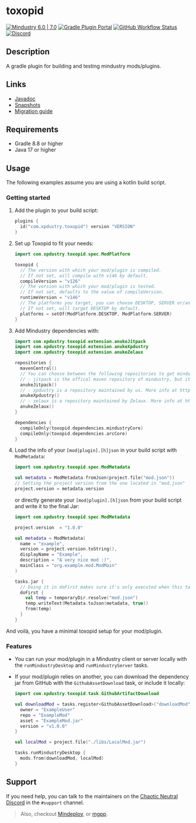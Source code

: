 # toxopid

[![Mindustry 6.0 | 7.0](https://img.shields.io/badge/Mindustry-6.0%20%7C%207.0-00b0b3)](https://github.com/Anuken/Mindustry/releases)
[![Gradle Plugin Portal](https://img.shields.io/gradle-plugin-portal/v/com.xpdustry.toxopid?color=00b0b3&logoColor=00b0b3&label=Gradle)](https://plugins.gradle.org/plugin/com.xpdustry.toxopid)
[![GitHub Workflow Status](https://img.shields.io/github/actions/workflow/status/Xpdustry/Toxopid/build.yml?color=00b0b3&label=Build)](https://github.com/xpdustry/toxopid/actions/workflows/build.yml)
[![Discord](https://img.shields.io/discord/519293558599974912?color=00b0b3&label=Discord)](https://discord.xpdustry.com)

## Description

A gradle plugin for building and testing mindustry mods/plugins.

## Links

- [Javadoc](https://maven.xpdustry.com/javadoc/releases/com/xpdustry/toxopid/latest/)
- [Snapshots](https://maven.xpdustry.com/#/snapshots/com/xpdustry/toxopid/)
- [Migration guide](MIGRATING.md)

## Requirements

- Gradle 8.8 or higher
- Java 17 or higher

## Usage

The following examples assume you are using a kotlin build script.

### Getting started

1. Add the plugin to your build script:

   ```gradle.kts
   plugins {
     id("com.xpdustry.toxopid") version "VERSION"
   }
   ```

2. Set up Toxopid to fit your needs:

   ```gradle.kts
   import com.xpdustry.toxopid.spec.ModPlatform

   toxopid {
     // The version with which your mod/plugin is compiled.
     // If not set, will compile with v146 by default.
     compileVersion = "v126"
     // The version with which your mod/plugin is tested.
     // If not set, defaults to the value of compileVersion.
     runtimeVersion = "v146"
     // The platforms you target, you can choose DESKTOP, SERVER or/and ANDROID.
     // If not set, will target DESKTOP by default.
     platforms = setOf(ModPlatform.DESKTOP, ModPlatform.SERVER)
   }
   ```

3. Add Mindustry dependencies with:

   ```gradle.kts
   import com.xpdustry.toxopid.extension.anukeJitpack
   import com.xpdustry.toxopid.extension.anukeXpdustry
   import com.xpdustry.toxopid.extension.anukeZelaux

   repositories {
     mavenCentral()
     // You can choose between the following repositories to get mindustry artifacts:
     // - jitpack is the offical maven repository of mindustry, but it breaks a lot 😡
     anukeJitpack()
     // - xpdustry is a repository maintained by us. More info at https://github.com/xpdustry/mindustry-publish
     anukeXpdustry()
     // - zelaux is a repository maintained by Zelaux. More info at https://github.com/Zelaux/MindustryRepo
     anukeZelaux()
   }

   dependencies {
     compileOnly(toxopid.dependencies.mindustryCore)
     compileOnly(toxopid.dependencies.arcCore)
   }
   ```

4. Load the info of your `[mod|plugin].[h]json` in your build script with `ModMetadata`:

   ```gradle.kts
   import com.xpdustry.toxopid.spec.ModMetadata

   val metadata = ModMetadata.fromJson(project.file("mod.json"))
   // Setting the project version from the one located in "mod.json"
   project.version = metadata.version
   ```

   or directly generate your `[mod|plugin].[h]json` from your build script and write it to the final Jar:

   ```gradle.kts
   import com.xpdustry.toxopid.spec.ModMetadata

   project.version  = "1.0.0"
   
   val metadata = ModMetadata(
     name = "example",
     version = project.version.toString(),
     displayName = "Example",
     description = "A very nice mod :)",
     mainClass = "org.example.mod.ModMain"
   )
   
   tasks.jar {
     // Doing it in doFirst makes sure it's only executed when this task runs
     doFirst {
       val temp = temporaryDir.resolve("mod.json")
       temp.writeText(Metadata.toJson(metadata, true))
       from(temp)
     }
   }
   ```
   
And voilà, you have a minimal toxopid setup for your mod/plugin.

### Features

- You can run your mod/plugin in a Mindustry client or server locally with the `runMindustryDesktop` and
  `runMindustryServer` tasks.

- If your mod/plugin relies on another, you can download the dependency jar from GitHub with
  the `GithubAssetDownload` task, or include it locally:

  ```gradle.kts
  import com.xpdustry.toxopid.task.GithubArtifactDownload

  val downloadMod = tasks.register<GithubAssetDownload>("downloadMod") {
    owner = "ExampleUser"
    repo = "ExampleMod"
    asset = "ExampleMod.jar"
    version = "v1.0.0"
  }
  
  val localMod = project.file("./libs/LocalMod.jar")
  
  tasks.runMindustryDesktop {
    mods.from(downloadMod, localMod)
  }
  ```

## Support

If you need help, you can talk to the maintainers on the
[Chaotic Neutral Discord](https://discord.xpdustry.com) in the `#support` channel.

> Also, checkout [Mindeploy](https://github.com/NiChrosia/Mindeploy), or [mgpp](https://github.com/PlumyGame/mgpp).
